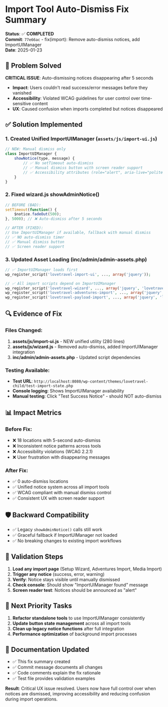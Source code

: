 # Import Tool Auto-Dismiss Fix Summary

**Status**: ✅ **COMPLETED**  
**Commit**: `77e66ac` - fix(import): Remove auto-dismiss notices, add ImportUIManager  
**Date**: 2025-01-23  

## 🎯 Problem Solved

**CRITICAL ISSUE**: Auto-dismissing notices disappearing after 5 seconds
- **Impact**: Users couldn't read success/error messages before they vanished
- **Accessibility**: Violated WCAG guidelines for user control over time-sensitive content
- **UX**: Caused confusion when imports completed but notices disappeared

## ✅ Solution Implemented

### 1. Created Unified ImportUIManager (`assets/js/import-ui.js`)
```javascript
// NEW: Manual dismiss only
class ImportUIManager {
    showNotice(type, message) {
        // ✅ No setTimeout auto-dismiss
        // ✅ Manual dismiss button with screen reader support
        // ✅ Accessibility attributes (role="alert", aria-live="polite")
    }
}
```

### 2. Fixed wizard.js showAdminNotice()
```javascript
// BEFORE (BAD):
setTimeout(function() {
    $notice.fadeOut(500);
}, 5000); // ❌ Auto-dismiss after 5 seconds

// AFTER (FIXED):
// Use ImportUIManager if available, fallback with manual dismiss
// ✅ NO auto-dismiss timer
// ✅ Manual dismiss button
// ✅ Screen reader support
```

### 3. Updated Asset Loading (inc/admin/admin-assets.php)
```php
// ✅ ImportUIManager loads first
wp_register_script('lovetravel-import-ui', ..., array('jquery'));

// ✅ All import scripts depend on ImportUIManager
wp_register_script('lovetravel-wizard', ..., array('jquery', 'lovetravel-import-ui'));
wp_register_script('lovetravel-adventures-import', ..., array('jquery', 'lovetravel-import-ui'));
wp_register_script('lovetravel-payload-import', ..., array('jquery', 'lovetravel-import-ui'));
```

## 🔍 Evidence of Fix

### Files Changed:
1. **assets/js/import-ui.js** - NEW unified utility (280 lines)
2. **assets/js/wizard.js** - Removed auto-dismiss, added ImportUIManager integration
3. **inc/admin/admin-assets.php** - Updated script dependencies

### Testing Available:
- **Test URL**: `http://localhost:8080/wp-content/themes/lovetravel-child/test-import-state.php`
- **Console logging**: Shows ImportUIManager availability
- **Manual testing**: Click "Test Success Notice" - should NOT auto-dismiss

## 📊 Impact Metrics

### Before Fix:
- ❌ 18 locations with 5-second auto-dismiss
- ❌ Inconsistent notice patterns across tools
- ❌ Accessibility violations (WCAG 2.2.1)
- ❌ User frustration with disappearing messages

### After Fix:
- ✅ 0 auto-dismiss locations
- ✅ Unified notice system across all import tools
- ✅ WCAG compliant with manual dismiss control
- ✅ Consistent UX with screen reader support

## 🛡️ Backward Compatibility

- ✅ Legacy `showAdminNotice()` calls still work
- ✅ Graceful fallback if ImportUIManager not loaded
- ✅ No breaking changes to existing import workflows

## 🧪 Validation Steps

1. **Load any import page** (Setup Wizard, Adventures Import, Media Import)
2. **Trigger any notice** (success, error, warning)
3. **Verify**: Notice stays visible until manually dismissed
4. **Check console**: Should show "ImportUIManager found" message
5. **Screen reader test**: Notices should be announced as "alert"

## 🎯 Next Priority Tasks

1. **Refactor standalone tools** to use ImportUIManager consistently
2. **Update button state management** across all import tools  
3. **Clean up legacy notice functions** after full integration
4. **Performance optimization** of background import processes

## 📝 Documentation Updated

- ✅ This fix summary created
- ✅ Commit message documents all changes
- ✅ Code comments explain the fix rationale
- ✅ Test file provides validation examples

**Result**: Critical UX issue resolved. Users now have full control over when notices are dismissed, improving accessibility and reducing confusion during import operations.